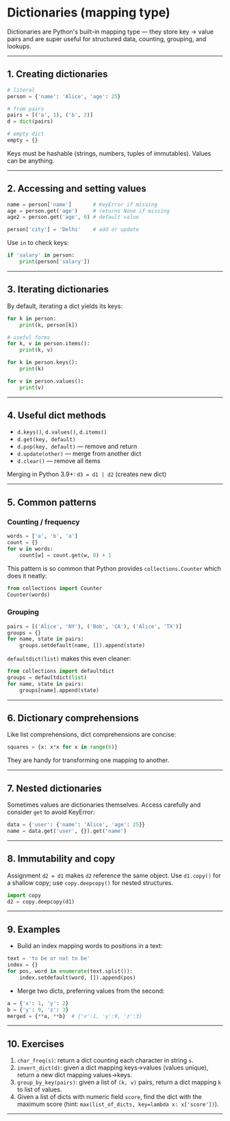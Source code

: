 # Dictionaries (mapping type)

Dictionaries are Python's built-in mapping type — they store key → value pairs and are super useful for structured data, counting, grouping, and lookups.

---

## 1. Creating dictionaries

```python
# literal
person = {'name': 'Alice', 'age': 25}

# from pairs
pairs = [('a', 1), ('b', 2)]
d = dict(pairs)

# empty dict
empty = {}
```

Keys must be hashable (strings, numbers, tuples of immutables). Values can be anything.

---

## 2. Accessing and setting values

```python
name = person['name']       # KeyError if missing
age = person.get('age')     # returns None if missing
age2 = person.get('age', 0) # default value

person['city'] = 'Delhi'    # add or update
```

Use `in` to check keys:

```python
if 'salary' in person:
    print(person['salary'])
```

---

## 3. Iterating dictionaries

By default, iterating a dict yields its keys:

```python
for k in person:
    print(k, person[k])

# useful forms
for k, v in person.items():
    print(k, v)

for k in person.keys():
    print(k)

for v in person.values():
    print(v)
```

---

## 4. Useful dict methods

- `d.keys()`, `d.values()`, `d.items()`
- `d.get(key, default)`
- `d.pop(key, default)` — remove and return
- `d.update(other)` — merge from another dict
- `d.clear()` — remove all items

Merging in Python 3.9+: `d3 = d1 | d2` (creates new dict)

---

## 5. Common patterns

### Counting / frequency

```python
words = ['a', 'b', 'a']
count = {}
for w in words:
    count[w] = count.get(w, 0) + 1
```

This pattern is so common that Python provides `collections.Counter` which does it neatly:

```python
from collections import Counter
Counter(words)
```

### Grouping

```python
pairs = [('Alice', 'NY'), ('Bob', 'CA'), ('Alice', 'TX')]
groups = {}
for name, state in pairs:
    groups.setdefault(name, []).append(state)
```

`defaultdict(list)` makes this even cleaner:

```python
from collections import defaultdict
groups = defaultdict(list)
for name, state in pairs:
    groups[name].append(state)
```

---

## 6. Dictionary comprehensions

Like list comprehensions, dict comprehensions are concise:

```python
squares = {x: x*x for x in range(6)}
```

They are handy for transforming one mapping to another.

---

## 7. Nested dictionaries

Sometimes values are dictionaries themselves. Access carefully and consider `get` to avoid KeyError:

```python
data = {'user': {'name': 'Alice', 'age': 25}}
name = data.get('user', {}).get('name')
```

---

## 8. Immutability and copy

Assignment `d2 = d1` makes `d2` reference the same object. Use `d1.copy()` for a shallow copy; use `copy.deepcopy()` for nested structures.

```python
import copy
d2 = copy.deepcopy(d1)
```

---

## 9. Examples

- Build an index mapping words to positions in a text:

```python
text = 'to be or not to be'
index = {}
for pos, word in enumerate(text.split()):
    index.setdefault(word, []).append(pos)
```

- Merge two dicts, preferring values from the second:

```python
a = {'x': 1, 'y': 2}
b = {'y': 9, 'z': 3}
merged = {**a, **b}  # {'x':1, 'y':9, 'z':3}
```

---

## 10. Exercises

1. `char_freq(s)`: return a dict counting each character in string `s`.
2. `invert_dict(d)`: given a dict mapping keys→values (values unique), return a new dict mapping values→keys.
3. `group_by_key(pairs)`: given a list of `(k, v)` pairs, return a dict mapping `k` to list of values.
4. Given a list of dicts with numeric field `score`, find the dict with the maximum score (hint: `max(list_of_dicts, key=lambda x: x['score'])`).

---
